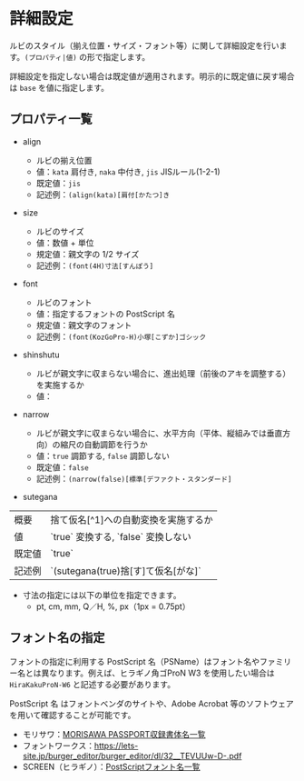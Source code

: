 # 詳細設定
ルビのスタイル（揃え位置・サイズ・フォント等）に関して詳細設定を行います。`(プロパティ|値)` の形で指定します。  

詳細設定を指定しない場合は既定値が適用されます。明示的に既定値に戻す場合は `base` を値に指定します。

## プロパティ一覧

- align
  - ルビの揃え位置
  - 値：`kata` 肩付き, `naka` 中付き, `jis` JISルール(1-2-1)
  - 既定値：`jis`
  - 記述例：`(align(kata)[肩付[かたつ]き`

- size
  - ルビのサイズ
  - 値：数値 + 単位
  - 規定値：親文字の 1/2 サイズ
  - 記述例：`(font(4H)寸法[すんぽう]`

- font
  - ルビのフォント
  - 値：指定するフォントの PostScript 名
  - 規定値：親文字のフォント
  - 記述例：`(font(KozGoPro-H)小塚[こずか]ゴシック`

- shinshutu
  - ルビが親文字に収まらない場合に、進出処理（前後のアキを調整する）を実施するか
  - 値：

- narrow
  - ルビが親文字に収まらない場合に、水平方向（平体、縦組みでは垂直方向）の縮尺の自動調節を行うか
  - 値：`true` 調節する, `false` 調節しない
  - 既定値：`false`
  - 記述例：`(narrow(false)[標準[デファクト・スタンダード]`

- sutegana

<table align="center">
  <tr>
    <td>概要</td>
    <td>捨て仮名[^1]への自動変換を実施するか</td>
  </tr>
  <tr>
    <td>値</td>
    <td>`true` 変換する, `false` 変換しない</td>
  </tr>
  <tr>
    <td>既定値</td>
    <td>`true`</td>
  </tr>
  <tr>
    <td>記述例</td>
    <td>`(sutegana(true)捨[す]て仮名[がな]`</td>
  </tr>
</table>

- 寸法の指定には以下の単位を指定できます。
  - pt, cm, mm, Q／H, %, px（1px = 0.75pt）

## フォント名の指定
フォントの指定に利用する PostScript 名（PSName）はフォント名やファミリー名とは異なります。例えば、ヒラギノ角ゴProN W3 を使用したい場合は `HiraKakuProN-W6` と記述する必要があります。

PostScript 名 はフォントベンダのサイトや、Adobe Acrobat 等のソフトウェアを用いて確認することが可能です。

- モリサワ：[MORISAWA PASSPORT収録書体名一覧](https://www.morisawa.co.jp/support/download/3697)
- フォントワークス：https://lets-site.jp/burger_editor/burger_editor/dl/32__TEVUUw-D-.pdf
- SCREEN（ヒラギノ）：[PostScriptフォント名一覧](https://www.screen.co.jp/ga_product/sento/support/QA/ss_psname.html)
